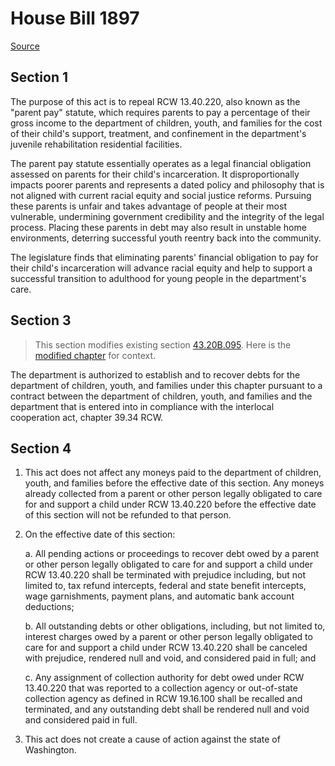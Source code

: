 # House Bill 1897

[Source](http://lawfilesext.leg.wa.gov/biennium/2021-22/Pdf/Bills/House%20Bills/1897.pdf)
## Section 1
The purpose of this act is to repeal RCW 13.40.220, also known as the "parent pay" statute, which requires parents to pay a percentage of their gross income to the department of children, youth, and families for the cost of their child's support, treatment, and confinement in the department's juvenile rehabilitation residential facilities.

The parent pay statute essentially operates as a legal financial obligation assessed on parents for their child's incarceration. It disproportionally impacts poorer parents and represents a dated policy and philosophy that is not aligned with current racial equity and social justice reforms. Pursuing these parents is unfair and takes advantage of people at their most vulnerable, undermining government credibility and the integrity of the legal process. Placing these parents in debt may also result in unstable home environments, deterring successful youth reentry back into the community.

The legislature finds that eliminating parents' financial obligation to pay for their child's incarceration will advance racial equity and help to support a successful transition to adulthood for young people in the department's care.


## Section 3
> This section modifies existing section [43.20B.095](/rcw/43_state_government—executive/43.020B_revenue_recovery_for_department_of_social_and_health_services.md). Here is the [modified chapter](rcw/43_state_government—executive/43.020B_revenue_recovery_for_department_of_social_and_health_services.md) for context.

The department is authorized to establish and to recover debts for the department of children, youth, and families under this chapter  pursuant to a contract between the department of children, youth, and families and the department that is entered into in compliance with the interlocal cooperation act, chapter 39.34 RCW.


## Section 4
1. This act does not affect any moneys paid to the department of children, youth, and families before the effective date of this section. Any moneys already collected from a parent or other person legally obligated to care for and support a child under RCW 13.40.220 before the effective date of this section will not be refunded to that person.

2. On the effective date of this section:

    a. All pending actions or proceedings to recover debt owed by a parent or other person legally obligated to care for and support a child under RCW 13.40.220 shall be terminated with prejudice including, but not limited to, tax refund intercepts, federal and state benefit intercepts, wage garnishments, payment plans, and automatic bank account deductions;

    b. All outstanding debts or other obligations, including, but not limited to, interest charges owed by a parent or other person legally obligated to care for and support a child under RCW 13.40.220 shall be canceled with prejudice, rendered null and void, and considered paid in full; and

    c. Any assignment of collection authority for debt owed under RCW 13.40.220 that was reported to a collection agency or out-of-state collection agency as defined in RCW 19.16.100 shall be recalled and terminated, and any outstanding debt shall be rendered null and void and considered paid in full.

3. This act does not create a cause of action against the state of Washington.

